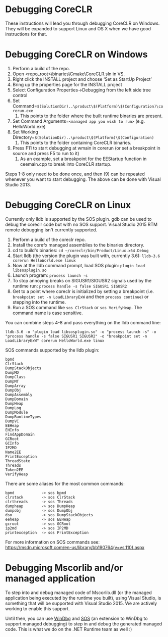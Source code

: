 Debugging CoreCLR
=================

These instructions will lead you through debugging CoreCLR on Windows. They will be expanded to support Linux and OS X when we have good instructions for that.

Debugging CoreCLR on Windows
============================

1. Perform a build of the repo.
2. Open <repo_root>\binaries\Cmake\CoreCLR.sln in VS.
3. Right click the INSTALL project and choose ‘Set as StartUp Project’
4. Bring up the properties page for the INSTALL project
5. Select Configuration Properties->Debugging from the left side tree control
6. Set Command=`$(SolutionDir)..\product\$(Platform)\$(Configuration)\corerun.exe`
	1. This points to the folder where the built runtime binaries are present.
7. Set Command Arguments=`<managed app you wish to run>` (e.g. HelloWorld.exe)
8. Set Working Directory=`$(SolutionDir)..\product\$(Platform)\$(Configuration)`
	1. This points to the folder containing CoreCLR binaries.
9. Press F11 to start debugging at wmain in corerun (or set a breakpoint in source and press F5 to run to it)
	1. As an example, set a breakpoint for the EEStartup function in ceemain.cpp to break into CoreCLR startup.

Steps 1-8 only need to be done once, and then (9) can be repeated whenever you want to start debugging. The above can be done with Visual Studio 2013.

Debugging CoreCLR on Linux
==========================

Currently only lldb is supported by the SOS plugin. gdb can be used to debug the coreclr code but with no SOS support. Visual Studio 2015 RTM remote debugging isn't currently supported.

1. Perform a build of the coreclr repo.
2. Install the corefx managed assemblies to the binaries directory.
3. cd to build's binaries: `cd ~/coreclr/bin/Product/Linux.x64.Debug`
4. Start lldb (the version the plugin was built with, currently 3.6): `lldb-3.6 corerun HelloWorld.exe linux`
5. Now at the lldb command prompt, load SOS plugin: `plugin load libsosplugin.so`
6. Launch program: `process launch -s`
7. To stop annoying breaks on SIGUSR1/SIGUSR2 signals used by the runtime run: `process handle -s false SIGUSR1 SIGUSR2`
8. Get to a point where coreclr is initialized by setting a breakpoint (i.e. `breakpoint set -n LoadLibraryExW` and then `process continue`) or stepping into the runtime.
9. Run a SOS command like `sos ClrStack` or `sos VerifyHeap`.  The command name is case sensitive.

You can combine steps 4-8 and pass everything on the lldb command line:

`lldb-3.6 -o "plugin load libsosplugin.so" -o "process launch -s" -o "process handle -s false SIGUSR1 SIGUSR2" -o "breakpoint set -n LoadLibraryExW" corerun HelloWorld.exe linux`

SOS commands supported by the lldb plugin:

    bpmd
    ClrStack
    DumpStackObjects
    DumpMD
    DumpClass
    DumpMT
    DumpArray
    DumpObj
    DumpAssembly
    DumpDomain
    DumpHeap
    DumpLog
    DumpModule
    DumpRuntimeTypes
    DumpVC
    EEHeap
    EHInfo
    FindAppDomain
    GCRoot
    GCInfo
    IP2MD
    Name2EE
    PrintException
    ThreadState
    Threads
    Token2EE
    VerifyHeap

There are some aliases for the most common commands:

    bpmd            -> sos bpmd
    clrstack        -> sos ClrStack
    clrthreads      -> sos Threads
    dumpheap        -> sos DumpHeap
    dumpobj         -> sos DumpObj
    dso             -> sos DumpStackObjects
    eeheap          -> sos EEHeap
    gcroot          -> sos GCRoot
    ip2md           -> sos IP2MD
    printexception  -> sos PrintException

For more information on SOS commands see: https://msdn.microsoft.com/en-us/library/bb190764(v=vs.110).aspx

Debugging Mscorlib and/or managed application
=============================================

To step into and debug managed code of Mscorlib.dll (or the managed application being executed by the runtime you built), using Visual Studio, is something that will be supported with Visual Studio 2015. We are actively working to enable this support. 

Until then, you can use [WinDbg](https://msdn.microsoft.com/en-us/library/windows/hardware/ff551063(v=vs.85).aspx) and [SOS](https://msdn.microsoft.com/en-us/library/bb190764(v=vs.110).aspx) (an extension to WinDbg to support managed debugging) to step in and debug the generated managed code. This is what we do on the .NET Runtime team as well :)
